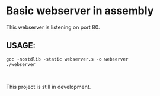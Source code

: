 # Basic webserver in assembly
This webserver is listening on port 80. 


## USAGE:


```
gcc -nostdlib -static webserver.s -o webserver
./webserver
```

<br>

This project is still in development.
